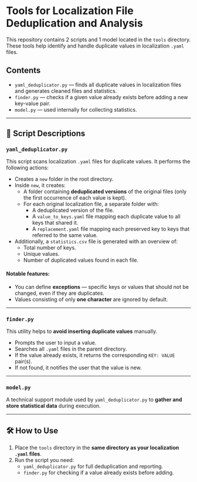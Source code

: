 # Tools for Localization File Deduplication and Analysis

This repository contains 2 scripts and 1 model located in the `tools` directory. These tools help identify and handle duplicate values in localization `.yaml` files.

## Contents

- `yaml_deduplicator.py` — finds all duplicate values in localization files and generates cleaned files and statistics.
- `finder.py` — checks if a given value already exists before adding a new key-value pair.
- `model.py` — used internally for collecting statistics.

---

## 📄 Script Descriptions

### `yaml_deduplicator.py`

This script scans localization `.yaml` files for duplicate values. It performs the following actions:

- Creates a `new` folder in the root directory.
- Inside `new`, it creates:
  - A folder containing **deduplicated versions** of the original files (only the first occurrence of each value is kept).
  - For each original localization file, a separate folder with:
    - A deduplicated version of the file.
    - A `value_to_keys.yaml` file mapping each duplicate value to all keys that shared it.
    - A `replacement.yaml` file mapping each preserved key to keys that referred to the same value.
- Additionally, a `statistics.csv` file is generated with an overview of:
  - Total number of keys.
  - Unique values.
  - Number of duplicated values found in each file.

#### Notable features:
- You can define **exceptions** — specific keys or values that should not be changed, even if they are duplicates.
- Values consisting of only **one character** are ignored by default.

---

### `finder.py`

This utility helps to **avoid inserting duplicate values** manually.

- Prompts the user to input a value.
- Searches all `.yaml` files in the parent directory.
- If the value already exists, it returns the corresponding `KEY: VALUE` pair(s).
- If not found, it notifies the user that the value is new.

---

### `model.py`

A technical support module used by `yaml_deduplicator.py` to **gather and store statistical data** during execution.

---

## 🛠️ How to Use

1. Place the `tools` directory in the **same directory as your localization `.yaml` files**.
2. Run the script you need:
   - `yaml_deduplicator.py` for full deduplication and reporting.
   - `finder.py` for checking if a value already exists before adding.
